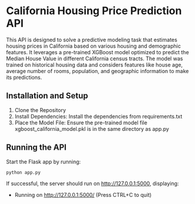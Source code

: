 # California Housing Price Prediction API

This API is designed to solve a predictive modeling task that estimates housing prices in California based on various housing and demographic features. It leverages a pre-trained XGBoost model 
optimized to predict the Median House Value in different California census tracts. The model was trained on historical housing data and considers features like house age, average number of rooms,
population, and geographic information to make its predictions.

## Installation and Setup

1. Clone the Repository
2. Install Dependencies: Install the dependencies from requirements.txt
3. Place the Model File:
   Ensure the pre-trained model file xgboost_california_model.pkl is in the same directory as app.py

## Running the API
Start the Flask app by running:
```bash
python app.py
```

If successful, the server should run on http://127.0.0.1:5000, displaying:
 * Running on http://127.0.0.1:5000/ (Press CTRL+C to quit)

   
